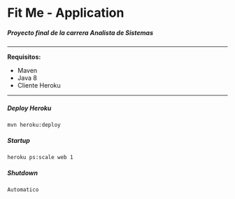 # Fit Me - Application


##### Proyecto final de la carrera Analista de Sistemas

<hr> 

**Requisitos:**
* Maven
* Java 8
* Cliente Heroku

<hr> 


##### Deploy Heroku
    mvn heroku:deploy

##### Startup
    heroku ps:scale web 1

##### Shutdown
    Automatico
   